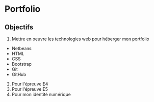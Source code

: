 # Portfolio
## Objectifs
1. Mettre en oeuvre les technologies web pour héberger mon portfolio
- Netbeans
- HTML
- CSS
- Bootstrap
- Git
- GitHub
2. Pour l'épreuve E4
3. Pour l'épreuve E5
4. Pour mon identité numérique
